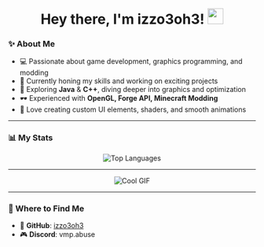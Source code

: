 <h1 align="center">Hey there, I'm izzo3oh3! <img src="https://github.com/blackcater/blackcater/raw/main/images/Hi.gif" height="32"/></h1>

### ✨ About Me

- 💻 Passionate about game development, graphics programming, and modding  
- 🔭 Currently honing my skills and working on exciting projects  
- 🌱 Exploring **Java** & **C++**, diving deeper into graphics and optimization  
- 🕶 Experienced with **OpenGL, Forge API, Minecraft Modding**  
- 🎨 Love creating custom UI elements, shaders, and smooth animations  

---

### 📊 My Stats

<div align="center">
    <img src="https://github-readme-stats.vercel.app/api/top-langs/?username=izzo3oh3&layout=compact&hide_border=true&hide=html,css,makefile&bg_color=09023b&title_color=8a2be2&text_color=9573d3&icon_color=9573d3" alt="Top Languages" />
</div>

---

<div align="center">
    <img src="https://cdn.discordapp.com/attachments/1322973293212602451/1335331079602573404/98286a2243ada070aef5a6925dd3bc54.gif?ex=679fc77a&is=679e75fa&hm=0bec052cbe5e52cd43a359bfcbdbd99bc26470efb34a48efa99115eaa97ed692&" alt="Cool GIF" />
</div>

---

### 📌 Where to Find Me
- 🔗 **GitHub**: [izzo3oh3](https://github.com/izzo3oh3)  
- 🎮 **Discord**: vmp.abuse  

